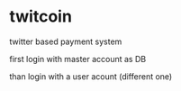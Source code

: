 twitcoin
========

twitter based payment system

first login with master account as DB

than login with a user acount (different one)